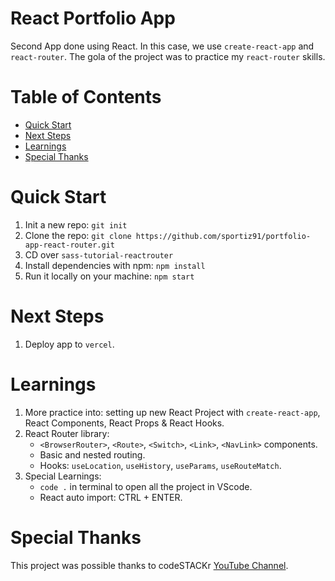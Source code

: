 # React Portfolio App

Second App done using React. In this case, we use `create-react-app` and `react-router`. The gola of the project was to practice my `react-router` skills.

# Table of Contents

- [Quick Start](#quick-start)
- [Next Steps](#next-steps)
- [Learnings](#learnings)
- [Special Thanks](#special-thanks)

# Quick Start

1. Init a new repo: `git init`
2. Clone the repo: `git clone https://github.com/sportiz91/portfolio-app-react-router.git`
3. CD over `sass-tutorial-reactrouter`
4. Install dependencies with npm: `npm install`
5. Run it locally on your machine: `npm start`

# Next Steps

1. Deploy app to `vercel`.

# Learnings

1. More practice into: setting up new React Project with `create-react-app`, React Components, React Props & React Hooks.
1. React Router library:
   - `<BrowserRouter>`, `<Route>`, `<Switch>`, `<Link>`, `<NavLink>` components.
   - Basic and nested routing.
   * Hooks: `useLocation`, `useHistory`, `useParams`, `useRouteMatch`.
1. Special Learnings:
   - `code .` in terminal to open all the project in VScode.
   - React auto import: CTRL + ENTER.

# Special Thanks

This project was possible thanks to codeSTACKr [YouTube Channel](https://www.youtube.com/c/codeSTACKr).
